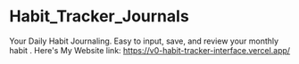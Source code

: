 # Habit_Tracker_Journals
Your Daily Habit Journaling. Easy to input, save, and review your monthly habit
.
Here's My Website link:
https://v0-habit-tracker-interface.vercel.app/
